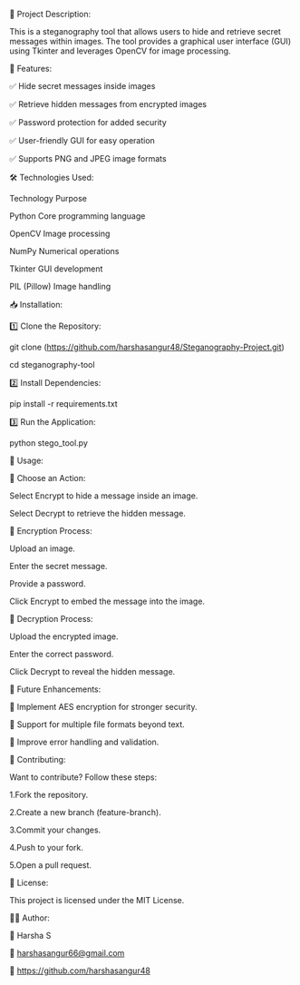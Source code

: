 📌 Project Description:

This is a steganography tool that allows users to hide and retrieve secret messages within images. The tool provides a graphical user interface (GUI) using Tkinter and leverages OpenCV for image processing.

🚀 Features:

✅ Hide secret messages inside images

✅ Retrieve hidden messages from encrypted images

✅ Password protection for added security

✅ User-friendly GUI for easy operation

✅ Supports PNG and JPEG image formats

🛠 Technologies Used:

Technology     Purpose

Python	       Core programming language

OpenCV	       Image processing

NumPy	         Numerical operations

Tkinter	       GUI development

PIL (Pillow)	 Image handling

📥 Installation:

1️⃣ Clone the Repository:

git clone (https://github.com/harshasangur48/Steganography-Project.git)

cd steganography-tool

2️⃣ Install Dependencies:

pip install -r requirements.txt

3️⃣ Run the Application:

python stego_tool.py

📌 Usage:

🔹 Choose an Action:

Select Encrypt to hide a message inside an image.

Select Decrypt to retrieve the hidden message.

🔹 Encryption Process:

Upload an image.

Enter the secret message.

Provide a password.

Click Encrypt to embed the message into the image.

🔹 Decryption Process:

Upload the encrypted image.

Enter the correct password.

Click Decrypt to reveal the hidden message.

🔮 Future Enhancements:

🔸 Implement AES encryption for stronger security.

🔸 Support for multiple file formats beyond text.

🔸 Improve error handling and validation.

🤝 Contributing:

Want to contribute? Follow these steps:

1.Fork the repository.

2.Create a new branch (feature-branch).

3.Commit your changes.

4.Push to your fork.

5.Open a pull request.

📜 License:

This project is licensed under the MIT License.

👨‍💻 Author:

📌 Harsha S

📧 harshasangur66@gmail.com

🔗 https://github.com/harshasangur48
